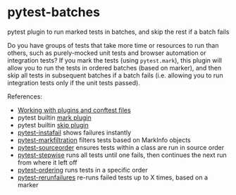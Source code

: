 # pytest-batches
pytest plugin to run marked tests in batches, and skip the rest if a batch fails

Do you have groups of tests that take more time or resources to run than others, such as purely-mocked unit tests and browser automation or integration tests? If you mark the tests (using ``pytest.mark``), this plugin will allow you to run the tests in ordered batches (based on marker), and then skip all tests in subsequent batches if a batch fails (i.e. allowing you to run integration tests only if the unit tests passed).

References:
* [Working with plugins and conftest files](http://pytest.org/latest/plugins.html#conftest-py-local-per-directory-plugins)
* pytest builtin [mark plugin](https://bitbucket.org/hpk42/pytest/src/fa62c5c63c2fb5870852676d8d8899b9656214fd/_pytest/mark.py?at=default)
* pytest builtin [skip plugin](https://bitbucket.org/hpk42/pytest/src/fa62c5c63c2fb5870852676d8d8899b9656214fd/_pytest/skipping.py?at=default)
* [pytest-instafail](https://github.com/jpvanhal/pytest-instafail/) shows failures instantly
* [pytest-markfiltration](https://github.com/adamgoucher/pytest-markfiltration) filters tests based on MarkInfo objects
* [pytest-sourceorder](https://git.fedorahosted.org/cgit/python-pytest-sourceorder.git/) ensures tests within a class are run in source order
* [pytest-stepwise](https://github.com/nip3o/pytest-stepwise) runs all tests until one fails, then continues the next run from where it left off
* [pytest-ordering](https://github.com/ftobia/pytest-ordering) runs tests in a specific order
* [pytest-rerunfailures](https://github.com/klrmn/pytest-rerunfailures) re-runs failed tests up to X times, based on a marker
